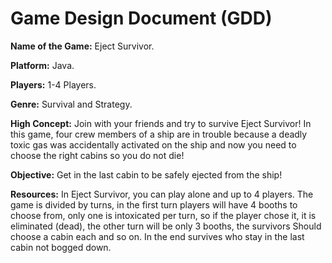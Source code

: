 Game Design Document (GDD)
=============

**Name of the Game:** Eject Survivor.

**Platform:** Java.

**Players:** 1-4 Players.

**Genre:** Survival and Strategy.

**High Concept:** Join with your friends and try to survive Eject Survivor! In this game, four crew members of a ship are in trouble because a deadly toxic gas was accidentally activated on the ship and now you need to choose the right cabins so you do not die!

**Objective:** Get in the last cabin to be safely ejected from the ship!

**Resources:** In Eject Survivor, you can play alone and up to 4 players. The game is divided by turns, in the first turn players will have 4 booths to choose from, only one is intoxicated per turn, so if the player chose it, it is eliminated (dead), the other turn will be only 3 booths, the survivors Should choose a cabin each and so on. In the end survives who stay in the last cabin not bogged down.
